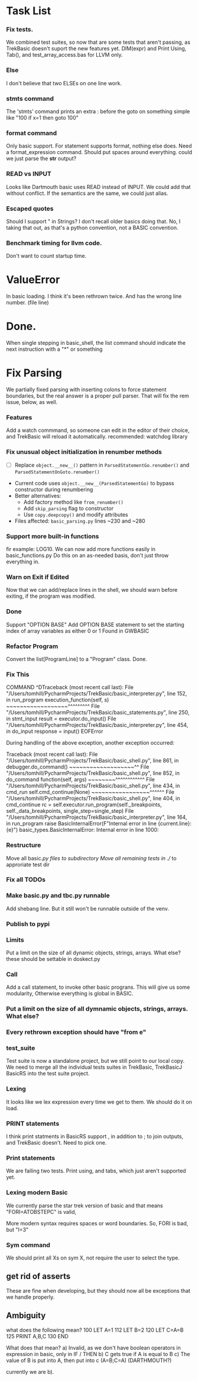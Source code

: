 # Task List

### Fix tests.
We combined test suites, so now that are some tests that aren't passing, as TrekBasic doesn't suport the new
features yet. 
DIM(expr) and Print Using, Tab(), and  test_array_access.bas for LLVM only.

### Else
I don't believe that two ELSEs on one line work.

### stmts command
The 'stmts' command prints an extra : before the goto on something simple like "100 if x=1 then goto 100"

### format command
Only basic support. For statement supports format, nothing else does.
Need a format_expression command. Should put spaces around everything.
could we just parse the __str__ output?
### READ vs INPUT
Looks like Dartmouth basic uses READ instead of INPUT. We could add that without conflict. If the semantics are the
same, we could just alias.

### Escaped quotes
Should I support \" in Strings? I don't recall older basics doing that. 
No, I taking that out, as that's a python convention, not a BASIC convention. 

### Benchmark timing for llvm code.
Don't want to count startup time.

# ValueError
In basic loading. I think it's been rethrown twice.
And has the wrong line number. (file line)

# Done. 
When single stepping in basic_shell, the list
command should indicate the next instruction
with a "*" or something

# Fix Parsing
We partially fixed parsing with inserting colons to force 
statement boundaries, but the real answer is a proper pull parser.
That will fix the rem issue, below, as well.

### Features
Add a watch commmand, so someone can edit in the editor of their choice, and TrekBasic will reload it automatically.
recommended:  watchdog library

### Fix unusual object initialization in renumber methods
- [ ] Replace `object.__new__()` pattern in `ParsedStatementGo.renumber()` and `ParsedStatementOnGoto.renumber()`
- Current code uses `object.__new__(ParsedStatementGo)` to bypass constructor during renumbering
- Better alternatives:
  - Add factory method like `from_renumber()`
  - Add `skip_parsing` flag to constructor
  - Use `copy.deepcopy()` and modify attributes
- Files affected: `basic_parsing.py` lines ~230 and ~280 

### Support more built-in functions
fir example: LOG10. We can now add more functions easily in basic_functions.py
Do this on an as-needed basis, don't just throw everything in.

### Warn on Exit if Edited
Now that we can add/replace lines in the shell, we should warn before exiting, if the program was modified.

### Done
Support "OPTION BASE"
Add OPTION BASE statement to set the starting index of array variables as either 0 or 1
Found in GWBASIC

### Refactor Program
Convert the list[ProgramLine] to a "Program" class. Done. 


### Fix This
COMMAND ^DTraceback (most recent call last):
  File "/Users/tomhill/PycharmProjects/TrekBasic/basic_interpreter.py", line 152, in run_program
    execution_function(self, s)
    ~~~~~~~~~~~~~~~~~~^^^^^^^^^
  File "/Users/tomhill/PycharmProjects/TrekBasic/basic_statements.py", line 250, in stmt_input
    result = executor.do_input()
  File "/Users/tomhill/PycharmProjects/TrekBasic/basic_interpreter.py", line 454, in do_input
    response = input()
EOFError

During handling of the above exception, another exception occurred:

Traceback (most recent call last):
  File "/Users/tomhill/PycharmProjects/TrekBasic/basic_shell.py", line 861, in <module>
    debugger.do_command()
    ~~~~~~~~~~~~~~~~~~~^^
  File "/Users/tomhill/PycharmProjects/TrekBasic/basic_shell.py", line 852, in do_command
    function(self, args)
    ~~~~~~~~^^^^^^^^^^^^
  File "/Users/tomhill/PycharmProjects/TrekBasic/basic_shell.py", line 434, in cmd_run
    self.cmd_continue(None)
    ~~~~~~~~~~~~~~~~~^^^^^^
  File "/Users/tomhill/PycharmProjects/TrekBasic/basic_shell.py", line 404, in cmd_continue
    rc = self.executor.run_program(self._breakpoints, self._data_breakpoints, single_step=single_step)
  File "/Users/tomhill/PycharmProjects/TrekBasic/basic_interpreter.py", line 164, in run_program
    raise BasicInternalError(F"Internal error in line {current.line}: {e}")
basic_types.BasicInternalError: Internal error in line 1000:

### Restructure
Move all basic.*py files to subdirectory
Move all remaining tests in ./* to approriate test dir

### Fix all TODOs

### Make basic.py and tbc.py runnable
Add shebang line. But it still won't be runnable outside of the venv.

### Publish to pypi

### Limits
Put a limit on the size of all dynamic objects, strings, arrays. What else? these should be settable in doskect.py

### Call
Add a call statement, to invoke other basic prograns. This will give us some
modularity, Otherwise everything is global in BASIC. 

### Put a limit on the size of all dymnamic objects, strings, arrays. What else?

### Every rethrown exception should have "from e"

### test_suite
Test suite is now a standalone project, but we still point to our local copy. We need to merge
all the individual tests suites in TrekBasic, TrekBasicJ BasicRS into the test suite project.

### Lexing
It looks like we lex expression every time we get to them. We should do it on load. 

### PRINT statements 
I think print statments in BasicRS support , in addition to ; to join outputs, and TrekBasic doesn't.
Need to pick one. 

### Print statements
We are failing two tests. Print using, and tabs, which just aren't supported yet.

### Lexing modern Basic
We currently parse the star trek version of basic and that means "FORI=ATOBSTEPC" is valid,

More modern syntax requires spaces or word boundaries. So, FORI is bad, but "I=3"

### Sym command
We should print all Xs on sym X, not require the user to select the type.

## get rid of asserts
These are fine when developing, but they should now all be exceptions that we handle properly.

## Ambiguity
what does the following mean?
100 LET A=1
112 LET B=2
120 LET C=A=B
125 PRINT A,B,C
130 END

What does that mean?
a) Invalid, as we don't have boolean operators in expression in basic, only in IF / THEN
b) C gets true if A is equal to B 
c) The value of B is put into A, then put into c (A=B;C=A) (DARTHMOUTH?)

currently we are b).